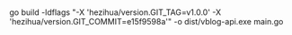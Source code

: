 ###
go build  -ldflags "-X 'hezihua/version.GIT_TAG=v1.0.0' -X 'hezihua/version.GIT_COMMIT=e15f9598a'" -o dist/vblog-api.exe main.go